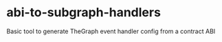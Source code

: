 # abi-to-subgraph-handlers
Basic tool to generate TheGraph event handler config from a contract ABI
